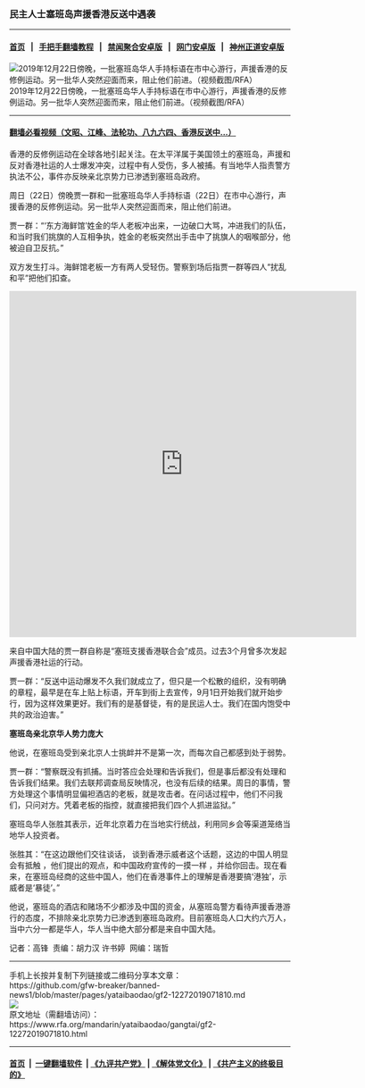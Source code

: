 ### 民主人士塞班岛声援香港反送中遇袭
------------------------

#### [首页](https://github.com/gfw-breaker/banned-news1/blob/master/README.md) &nbsp;&nbsp;|&nbsp;&nbsp; [手把手翻墙教程](https://github.com/gfw-breaker/guides/wiki) &nbsp;&nbsp;|&nbsp;&nbsp; [禁闻聚合安卓版](https://github.com/gfw-breaker/bn-android) &nbsp;&nbsp;|&nbsp;&nbsp; [网门安卓版](https://github.com/oGate2/oGate) &nbsp;&nbsp;|&nbsp;&nbsp; [神州正道安卓版](https://github.com/SzzdOgate/update) 



<div id="headerimg">
 <img alt="2019年12月22日傍晚，一批塞班岛华人手持标语在市中心游行，声援香港的反修例运动。另一批华人突然迎面而来，阻止他们前进。（视频截图/RFA）" src="https://www.rfa.org/mandarin/yataibaodao/gangtai/gf2-12272019071810.html/gf2-1.jpg/@@images/3d956f1d-4799-4c88-82df-225016720e6a.jpeg" title="2019年12月22日傍晚，一批塞班岛华人手持标语在市中心游行，声援香港的反修例运动。另一批华人突然迎面而来，阻止他们前进。（视频截图/RFA）"/>
 <div id="headerimgcontents">
  <div id="headerimgcaption">
   <span>
    2019年12月22日傍晚，一批塞班岛华人手持标语在市中心游行，声援香港的反修例运动。另一批华人突然迎面而来，阻止他们前进。（视频截图/RFA）
   </span>
   <!-- zoomattribute -->
  </div>
  <!-- headerimgcaption -->
 </div>
 <!-- headerimagecontents -->
</div>

<hr/>


#### [翻墙必看视频（文昭、江峰、法轮功、八九六四、香港反送中...）](http://167.172.214.107/home.html)

<div id="storytext">
 <div>
  <div class="slot_header">
  </div>
 </div>
 <p>
  香港的反修例运动在全球各地引起关注。在太平洋属于美国领土的塞班岛，声援和反对香港社运的人士爆发冲突，过程中有人受伤，多人被捕。有当地华人指责警方执法不公，事件亦反映亲北京势力已渗透到塞班岛政府。
 </p>
 <p>
  周日（22日）傍晚贾一群和一批塞班岛华人手持标语（22日）在市中心游行，声援香港的反修例运动。另一批华人突然迎面而来，阻止他们前进。
 </p>
 <p>
 </p>
 <p>
 </p>
 <p>
  贾一群：“‘东方海鲜馆’姓金的华人老板冲出来，一边破口大骂，冲进我们的队伍，和当时我们挑旗的人互相争执，姓金的老板突然出手击中了挑旗人的咽喉部分，他被迫自卫反抗。”
 </p>
 <p>
  双方发生打斗。海鲜馆老板一方有两人受轻伤。警察到场后指贾一群等四人“扰乱和平”把他们扣查。
 </p>
 <p>
 </p>
 <p>
  <iframe frameborder="0" height="620" scrolling="no" src="https://www.facebook.com/plugins/video.php?href=https%3A%2F%2Fwww.facebook.com%2FRFAChinese%2Fvideos%2F782132398929366%2F&amp;show_text=0&amp;width=622" width="622">
  </iframe>
 </p>
 <p>
 </p>
 <p>
  来自中国大陆的贾一群自称是“塞班支援香港联合会”成员。过去3个月曾多次发起声援香港社运的行动。
 </p>
 <p>
  贾一群：“反送中运动爆发不久我们就成立了，但只是一个松散的组织，没有明确的章程，最早是在车上贴上标语，开车到街上去宣传，9月1日开始我们就开始步行，因为这样效果更好。我们有的是基督徒，有的是民运人士。我们在国内饱受中共的政治迫害。”
 </p>
 <p>
  <b>
   塞班岛亲北京华人势力庞大
  </b>
 </p>
 <p>
  他说，在塞班岛受到亲北京人士挑衅并不是第一次，而每次自己都感到处于弱势。
 </p>
 <p>
  贾一群：“警察既没有抓捕。当时答应会处理和告诉我们，但是事后都没有处理和告诉我们结果。我们去联邦调查局反映情况，也没有后续的结果。周日的事情，警方处理这个事情明显偏袒酒店的老板，就是攻击者。在问话过程中，他们不问我们，只问对方。凭着老板的指控，就直接把我们四个人抓进监狱。”
 </p>
 <p>
  塞班岛华人张胜其表示，近年北京着力在当地实行统战，利用同乡会等渠道笼络当地华人投资者。
 </p>
 <p>
  张胜其：“在这边跟他们交往谈话， 谈到香港示威者这个话题，这边的中国人明显会有抵触 ，他们提出的观点，和中国政府宣传的一摸一样 ，并给你回击。现在看来，在塞班岛经商的这些中国人，他们在香港事件上的理解是香港要搞‘港独’，示威者是‘暴徒’。”
 </p>
 <p>
  他说，塞班岛的酒店和赌场不少都涉及中国的资金，从塞班岛警方看待声援香港游行的态度，不排除亲北京势力已渗透到塞班岛政府。目前塞班岛人口大约六万人，当中六分一都是华人，华人当中绝大部分都是来自中国大陆。
 </p>
 <p>
 </p>
 <p>
  记者：高锋  责编：胡力汉 许书婷  网编：瑞哲
 </p>
</div>

<hr/>
手机上长按并复制下列链接或二维码分享本文章：<br/>
https://github.com/gfw-breaker/banned-news1/blob/master/pages/yataibaodao/gf2-12272019071810.md <br/>
<a href='https://github.com/gfw-breaker/banned-news1/blob/master/pages/yataibaodao/gf2-12272019071810.md'><img src='https://github.com/gfw-breaker/banned-news1/blob/master/pages/yataibaodao/gf2-12272019071810.md.png'/></a> <br/>
原文地址（需翻墙访问）：https://www.rfa.org/mandarin/yataibaodao/gangtai/gf2-12272019071810.html


------------------------
#### [首页](https://github.com/gfw-breaker/banned-news1/blob/master/README.md) &nbsp;|&nbsp; [一键翻墙软件](https://github.com/gfw-breaker/nogfw/blob/master/README.md) &nbsp;| [《九评共产党》](https://github.com/gfw-breaker/9ping.md/blob/master/README.md#九评之一评共产党是什么) | [《解体党文化》](https://github.com/gfw-breaker/jtdwh.md/blob/master/README.md) | [《共产主义的终极目的》](https://github.com/gfw-breaker/gczydzjmd.md/blob/master/README.md)


<img src='http://gfw-breaker.win/banned-news/pages/yataibaodao/gf2-12272019071810.md' width='0px' height='0px'/>